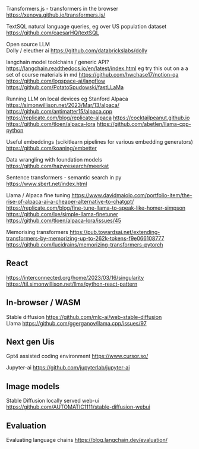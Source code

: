 Transformers.js - transformers in the browser
https://xenova.github.io/transformers.js/

TextSQL natural language queries, eg over US population dataset
https://github.com/caesarHQ/textSQL

Open source LLM  
Dolly / eleuther ai https://github.com/databrickslabs/dolly

langchain model toolchains / generic API?
https://langchain.readthedocs.io/en/latest/index.html
eg try this out on a a set of course materials in md
https://github.com/hwchase17/notion-qa
https://github.com/logspace-ai/langflow
https://github.com/PotatoSpudowski/fastLLaMa


Running LLM on local devices eg Stanford Alpaca
https://simonwillison.net/2023/Mar/13/alpaca/
https://github.com/antimatter15/alpaca.cpp
https://replicate.com/blog/replicate-alpaca
https://cocktailpeanut.github.io
https://github.com/tloen/alpaca-lora
https://github.com/abetlen/llama-cpp-python



Useful embeddings (scikitlearn pipelines for various embedding generators)
https://github.com/koaning/embetter

Data wrangling with foundation models
https://github.com/hazyresearch/meerkat

Sentence transformers - semantic search in py
https://www.sbert.net/index.html


Llama / Alpaca fine tuning
https://www.davidmaiolo.com/portfolio-item/the-rise-of-alpaca-ai-a-cheaper-alternative-to-chatgpt/
https://replicate.com/blog/fine-tune-llama-to-speak-like-homer-simpson
https://github.com/lxe/simple-llama-finetuner
https://github.com/tloen/alpaca-lora/issues/45

Memorising transformers
https://pub.towardsai.net/extending-transformers-by-memorizing-up-to-262k-tokens-f9e066108777
https://github.com/lucidrains/memorizing-transformers-pytorch


## React

https://interconnected.org/home/2023/03/16/singularity
https://til.simonwillison.net/llms/python-react-pattern


## In-browser / WASM

Stable diffusion https://github.com/mlc-ai/web-stable-diffusion  
Llama https://github.com/ggerganov/llama.cpp/issues/97


## Next gen Uis

Gpt4 assisted coding environment
https://www.cursor.so/

Jupyter-ai
https://github.com/jupyterlab/jupyter-ai

## Image models

Stable Diffusion locally served web-ui
https://github.com/AUTOMATIC1111/stable-diffusion-webui


## Evaluation

Evaluating language chains
https://blog.langchain.dev/evaluation/

